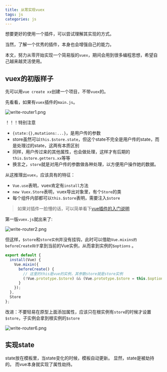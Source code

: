 ```yaml
---
title: 从零实现vuex
tags: js
categories: js
---
```


想要更好的使用一个插件，可以尝试理解其实现的方式。

当然，了解一个优秀的插件，本身也会增强自己的能力。

本文，努力从零开始实现一个简易版的`vuex`，期间会用到很多编程思想，希望自己越来越灵活使用。

## vuex的初版样子

先可以用`vue create xx`创建一个项目，不带`vuex`的。  

先看看，如果有`vuex`插件的`main.js`。

![write-router1.png](https://blog-huahua.oss-cn-beijing.aliyuncs.com/blog/code/write-router1.png)

！！！特别注意

- `{state:{},mutations:...}`，是用户传的参数
- store虽然可以`this.$store.state`，但这个state不完全是用户传的state，而是处理过的state，这两有本质区别
- 同样，用户传过来的其他属性，也会做处理，这样才有后期的`this.$store.getters.xx`等等
- 换言之，`store`就是对用户传的参数做各种处理，以方便用户操作她的数据。

从这推理出`vuex`，应该具有的特征：

- `Vue.use`表明，vuex肯定有`install`方法
- `new Vuex.Store`表明，vuex导出对象里，有个`Store`的类
- 每个组件内部都可以`this.$store`表明，需要注入`$store`

> 如果对插件一脸懵的话，可以简单看下[vue插件的入门说明](https://juejin.cn/post/6899639171124559886)

第一版`vuex.js`就出来了:

![write-router2.png](https://blog-huahua.oss-cn-beijing.aliyuncs.com/blog/code/write-router2.png)

但这样，`$store`和`store实例`并没有挂钩，此时可以借助`Vue.mixins的beforeCreate钩子`拿到当前的Vue实例，从而拿到实例的`$options` 。

```js
export default {
  install(Vue) {
    Vue.mixin({
      beforeCreate() {
        // 这里的this是vue的实例，其参数store就是store实例
        (!Vue.prototype.$store) && (Vue.prototype.$store = this.$options.store;)
      }
    });
  },
  Store
};
```

改进：不要轻易在原型上面添加属性，应该只在根实例有`store`的时候才设置`$store`，子实例会拿到根实例的`$store`

![write-router6.png](https://blog-huahua.oss-cn-beijing.aliyuncs.com/blog/code/write-router6.png)

## 实现state

state放在模板里，当state变化的时候，模板自动更新。
显然，state是被劫持的。
而vue本身就实现了属性劫持。

